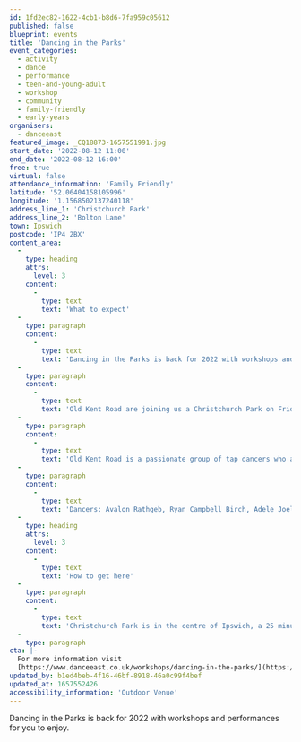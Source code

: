 ```yaml
---
id: 1fd2ec82-1622-4cb1-b8d6-7fa959c05612
published: false
blueprint: events
title: 'Dancing in the Parks'
event_categories:
  - activity
  - dance
  - performance
  - teen-and-young-adult
  - workshop
  - community
  - family-friendly
  - early-years
organisers:
  - danceeast
featured_image: _CQ18873-1657551991.jpg
start_date: '2022-08-12 11:00'
end_date: '2022-08-12 16:00'
free: true
virtual: false
attendance_information: 'Family Friendly'
latitude: '52.06404158105996'
longitude: '1.1568502137240118'
address_line_1: 'Christchurch Park'
address_line_2: 'Bolton Lane'
town: Ipswich
postcode: 'IP4 2BX'
content_area:
  -
    type: heading
    attrs:
      level: 3
    content:
      -
        type: text
        text: 'What to expect'
  -
    type: paragraph
    content:
      -
        type: text
        text: 'Dancing in the Parks is back for 2022 with workshops and performances for you to enjoy. Come and join us at a park near you for this FREE event!'
  -
    type: paragraph
    content:
      -
        type: text
        text: 'Old Kent Road are joining us a Christchurch Park on Friday 12 August.'
  -
    type: paragraph
    content:
      -
        type: text
        text: 'Old Kent Road is a passionate group of tap dancers who are raising the bar in the UK tap dance scene. Bringing their expertise to the British public and sharing the wonder of the art form, they work together to develop distinctive choreography and pay homage to history and jazz culture along the way. This edgy and high energy performance will leave you feeling fantastic! The company will take you through traditional choreography repertoire and expose new concepts within tap dance. Listen out for a range of music from Jazz by Tommy Dorsey where they will perform Harold Cromers legendary piece ‘Opus 1’ to feel good music from Jurassic 5. This set is sure to put a spring in your step.'
  -
    type: paragraph
    content:
      -
        type: text
        text: 'Dancers: Avalon Rathgeb, Ryan Campbell Birch, Adele Joel'
  -
    type: heading
    attrs:
      level: 3
    content:
      -
        type: text
        text: 'How to get here'
  -
    type: paragraph
    content:
      -
        type: text
        text: 'Christchurch Park is in the centre of Ipswich, a 25 minute walk from Ipswich Station or just 5 minutes from Tower Ramparts Bus Station.'
  -
    type: paragraph
cta: |-
  For more information visit 
  [https://www.danceeast.co.uk/workshops/dancing-in-the-parks/](https://www.danceeast.co.uk/workshops/dancing-in-the-parks/)
updated_by: b1ed4beb-4f16-46bf-8918-46a0c99f4bef
updated_at: 1657552426
accessibility_information: 'Outdoor Venue'
---
```

Dancing in the Parks is back for 2022 with workshops and performances for you to enjoy.